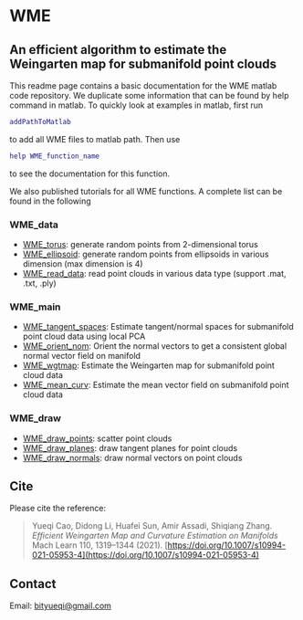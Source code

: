 # WME
## An efficient algorithm to estimate the Weingarten map for submanifold point clouds

This readme page contains a basic documentation for the WME matlab code repository. We duplicate some information that can be found by help command in matlab. To quickly look at examples in matlab, first run 
```matlab
addPathToMatlab
```
to add all WME files to matlab path. Then use 
```matlab
help WME_function_name
```
to see the documentation for this function. 

We also published tutorials for all WME functions. A complete list can be found in the following

### WME_data

- [WME_torus](http://htmlpreview.github.io/?https://github.com/YueqiCao/WME/blob/main/tutorial/html/WME_torus_tt.html): generate random points from 2-dimensional torus 
- [WME_ellipsoid](http://htmlpreview.github.io/?https://github.com/YueqiCao/WME/blob/main/tutorial/html/WME_ellipsoid_tt.html): generate random points from ellipsoids in various dimension (max dimension is 4)
- [WME_read_data](http://htmlpreview.github.io/?https://github.com/YueqiCao/WME/blob/main/tutorial/html/WME_read_data_tt.html): read point clouds in various data type (support .mat, .txt, .ply)

### WME_main

- [WME_tangent_spaces](http://htmlpreview.github.io/?https://github.com/YueqiCao/WME/blob/main/tutorial/html/WME_tangent_spaces_tt.html): Estimate tangent/normal spaces for submanifold point cloud data using local PCA
- [WME_orient_nom](http://htmlpreview.github.io/?https://github.com/YueqiCao/WME/blob/main/tutorial/html/WME_orient_nom_tt.html): Orient the normal vectors to get a consistent global normal vector field on manifold
- [WME_wgtmap](http://htmlpreview.github.io/?https://github.com/YueqiCao/WME/blob/main/tutorial/html/WME_wgtmap_tt.html): Estimate the Weingarten map for submanifold point cloud data
- [WME_mean_curv](http://htmlpreview.github.io/?https://github.com/YueqiCao/WME/blob/main/tutorial/html/WME_mean_curv_tt.html): Estimate the mean vector field on submanifold point cloud data
  
### WME_draw

- [WME_draw_points](http://htmlpreview.github.io/?https://github.com/YueqiCao/WME/blob/main/tutorial/html/WME_draw_points_tt.html): scatter point clouds
- [WME_draw_planes](http://htmlpreview.github.io/?https://github.com/YueqiCao/WME/blob/main/tutorial/html/WME_draw_planes_tt.html): draw tangent planes for point clouds
- [WME_draw_normals](http://htmlpreview.github.io/?https://github.com/YueqiCao/WME/blob/main/tutorial/html/WME_draw_normals_tt.html): draw normal vectors on point clouds

## Cite 
Please cite the reference:
> Yueqi Cao, Didong Li, Huafei Sun, Amir Assadi, Shiqiang Zhang. _Efficient Weingarten Map and Curvature Estimation on Manifolds_ Mach Learn 110, 1319–1344 (2021). [https://doi.org/10.1007/s10994-021-05953-4](https://doi.org/10.1007/s10994-021-05953-4)

## Contact
Email: bityueqi@gmail.com
